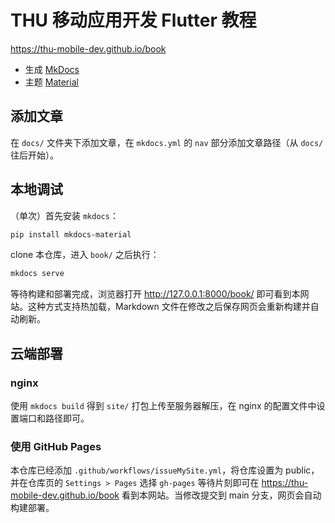 # THU 移动应用开发 Flutter 教程

<https://thu-mobile-dev.github.io/book>

- 生成 [MkDocs](https://www.mkdocs.org) 
- 主题 [Material](https://github.com/squidfunk/mkdocs-material)

## 添加文章

在 `docs/` 文件夹下添加文章，在 `mkdocs.yml` 的 `nav` 部分添加文章路径（从 `docs/` 往后开始）。

## 本地调试

（单次）首先安装 `mkdocs`：

```sh
pip install mkdocs-material
```

clone 本仓库，进入 `book/` 之后执行：

```sh
mkdocs serve
```

等待构建和部署完成，浏览器打开 <http://127.0.0.1:8000/book/> 即可看到本网站。这种方式支持热加载，Markdown 文件在修改之后保存网页会重新构建并自动刷新。

## 云端部署

### nginx

使用 `mkdocs build` 得到 `site/` 打包上传至服务器解压，在 nginx 的配置文件中设置端口和路径即可。

### 使用 GitHub Pages

本仓库已经添加 `.github/workflows/issueMySite.yml`，将仓库设置为 public，并在仓库页的 `Settings > Pages` 选择 `gh-pages` 等待片刻即可在 <https://thu-mobile-dev.github.io/book> 看到本网站。当修改提交到 main 分支，网页会自动构建部署。
